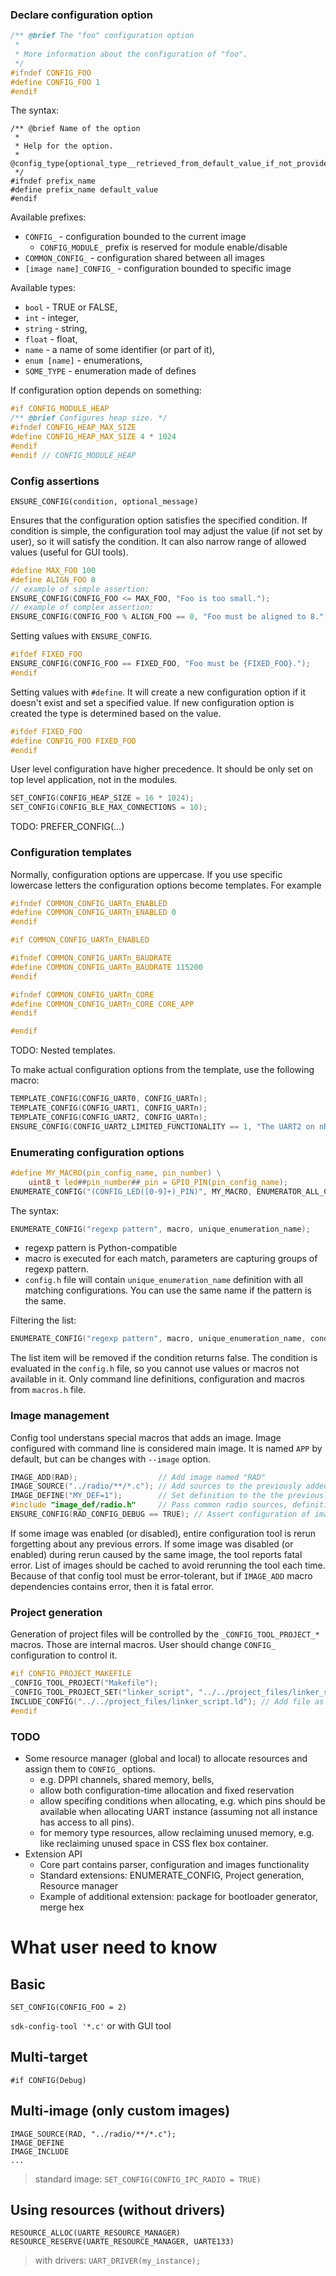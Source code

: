 


### Declare configuration option


```c
/** @brief The "foo" configuration option
 *
 * More information about the configuration of "foo".
 */
#ifndef CONFIG_FOO
#define CONFIG_FOO 1
#endif
```

The syntax:

```text
/** @brief Name of the option
 *
 * Help for the option.
 * @config_type{optional_type__retrieved_from_default_value_if_not_provided}
 */
#ifndef prefix_name
#define prefix_name default_value
#endif
```

Available prefixes:
* `CONFIG_` - configuration bounded to the current image
  * `CONFIG_MODULE_` prefix is reserved for module enable/disable
* `COMMON_CONFIG_` - configuration shared between all images
* `[image name]_CONFIG_` - configuration bounded to specific image

Available types:
* `bool` - TRUE or FALSE,
* `int` - integer,
* `string` - string,
* `float` - float,
* `name` - a name of some identifier (or part of it),
* `enum [name]` - enumerations,
* `SOME_TYPE` - enumeration made of defines

If configuration option depends on something:

```c
#if CONFIG_MODULE_HEAP
/** @brief Configures heap size. */
#ifndef CONFIG_HEAP_MAX_SIZE
#define CONFIG_HEAP_MAX_SIZE 4 * 1024
#endif
#endif // CONFIG_MODULE_HEAP
```

### Config assertions

`ENSURE_CONFIG(condition, optional_message)`

Ensures that the configuration option satisfies the specified condition.
If condition is simple, the configuration tool may adjust
the value (if not set by user), so it will satisfy the condition.
It can also narrow range of allowed values (useful for GUI tools).

```c
#define MAX_FOO 100
#define ALIGN_FOO 8
// example of simple assertion:
ENSURE_CONFIG(CONFIG_FOO <= MAX_FOO, "Foo is too small.");
// example of complex assertion:
ENSURE_CONFIG(CONFIG_FOO % ALIGN_FOO == 0, "Foo must be aligned to 8.");
```

Setting values with `ENSURE_CONFIG`.

```c
#ifdef FIXED_FOO
ENSURE_CONFIG(CONFIG_FOO == FIXED_FOO, "Foo must be {FIXED_FOO}.");
#endif
```

Setting values with `#define`.
It will create a new configuration option if it doesn't exist
and set a specified value. If new configuration option is created
the type is determined based on the value.

```c
#ifdef FIXED_FOO
#define CONFIG_FOO FIXED_FOO
#endif
```

User level configuration have higher precedence. It should be
only set on top level application, not in the modules.

```c
SET_CONFIG(CONFIG_HEAP_SIZE = 16 * 1024);
SET_CONFIG(CONFIG_BLE_MAX_CONNECTIONS = 10);
```

TODO: PREFER_CONFIG(...)

### Configuration templates

Normally, configuration options are uppercase. If you use specific lowercase letters
the configuration options become templates. For example

```c
#ifndef COMMON_CONFIG_UARTn_ENABLED
#define COMMON_CONFIG_UARTn_ENABLED 0
#endif

#if COMMON_CONFIG_UARTn_ENABLED

#ifndef COMMON_CONFIG_UARTn_BAUDRATE
#define COMMON_CONFIG_UARTn_BAUDRATE 115200
#endif

#ifndef COMMON_CONFIG_UARTn_CORE
#define COMMON_CONFIG_UARTn_CORE CORE_APP
#endif

#endif
```

TODO: Nested templates.

To make actual configuration options from the template, use the following macro:

```c
TEMPLATE_CONFIG(CONFIG_UART0, CONFIG_UARTn);
TEMPLATE_CONFIG(CONFIG_UART1, CONFIG_UARTn);
TEMPLATE_CONFIG(CONFIG_UART2, CONFIG_UARTn);
ENSURE_CONFIG(CONFIG_UART2_LIMITED_FUNCTIONALITY == 1, "The UART2 on nRF... chip does not support ....");
```

### Enumerating configuration options

```c
#define MY_MACRO(pin_config_name, pin_number) \
    uint8_t led##pin_number##_pin = GPIO_PIN(pin_config_name);
ENUMERATE_CONFIG("(CONFIG_LED([0-9]+)_PIN)", MY_MACRO, ENUMERATOR_ALL_CONFIG_LEDS);
```

The syntax:

```c
ENUMERATE_CONFIG("regexp pattern", macro, unique_enumeration_name);
```

* regexp pattern is Python-compatible
* macro is executed for each match, parameters are capturing groups of regexp pattern.
* `config.h` file will contain `unique_enumeration_name` definition with
  all matching configurations. You can use the same name if the pattern is the same.

Filtering the list:

```c
ENUMERATE_CONFIG("regexp pattern", macro, unique_enumeration_name, condition);
```

The list item will be removed if the condition returns false.
The condition is evaluated in the `config.h` file, so you cannot use
values or macros not available in it. Only command line definitions,
configuration and macros from `macros.h` file.

### Image management

Config tool understans special macros that adds an image.
Image configured with command line is considered main image.
It is named `APP` by default, but can be changes with `--image` option.

```c
IMAGE_ADD(RAD);                  // Add image named "RAD"
IMAGE_SOURCE("../radio/**/*.c"); // Add sources to the previously added image
IMAGE_DEFINE("MY_DEF=1");        // Set definition to the the previously added image
#include "image_def/radio.h"     // Pass common radio sources, definitions and configs from SDK.
ENSURE_CONFIG(RAD_CONFIG_DEBUG == TRUE); // Assert configuration of image as usual with `RAD_` prefix.
```

If some image was enabled (or disabled), entire configuration tool is rerun forgetting about any previous errors.
If some image was disabled (or enabled) during rerun caused by the same image, the tool reports fatal error.
List of images should be cached to avoid rerunning the tool each time.
Because of that config tool must be error-tolerant, but if `IMAGE_ADD` macro dependencies contains error, then
it is fatal error.

### Project generation

Generation of project files will be controlled by the `_CONFIG_TOOL_PROJECT_*` macros.
Those are internal macros. User should change `CONFIG_` configuration to control it.

```c
#if CONFIG_PROJECT_MAKEFILE
_CONFIG_TOOL_PROJECT("Makefile");
_CONFIG_TOOL_PROJECT_SET("linker_script", "../../project_files/linker_script.ld");
INCLUDE_CONFIG("../../project_files/linker_script.ld"); // Add file as a configuration file, but not include into build directly.
#endif
```
### TODO
* Some resource manager (global and local) to allocate resources and assign them to `CONFIG_` options.
  * e.g. DPPI channels, shared memory, bells,
  * allow both configuration-time allocation and fixed reservation
  * allow specifing conditions when allocating, e.g. which pins should be available when allocating UART instance (assuming not all instance has access to all pins).
  * for memory type resources, allow reclaiming unused memory, e.g. like reclaiming unused space in CSS flex box container.
* Extension API
  * Core part contains parser, configuration and images functionality
  * Standard extensions: ENUMERATE_CONFIG, Project generation, Resource manager
  * Example of additional extension: package for bootloader generator, merge hex

# What user need to know

## Basic

`SET_CONFIG(CONFIG_FOO = 2)`

`sdk-config-tool '*.c'` or with GUI tool

## Multi-target

`#if CONFIG(Debug)`

## Multi-image (only custom images)

`IMAGE_SOURCE(RAD, "../radio/**/*.c");` \
`IMAGE_DEFINE` \
`IMAGE_INCLUDE` \
`...`

> standard image: `SET_CONFIG(CONFIG_IPC_RADIO = TRUE)`

## Using resources (without drivers)

`RESOURCE_ALLOC(UARTE_RESOURCE_MANAGER)` \
`RESOURCE_RESERVE(UARTE_RESOURCE_MANAGER, UARTE133)`

> with drivers: `UART_DRIVER(my_instance);`

